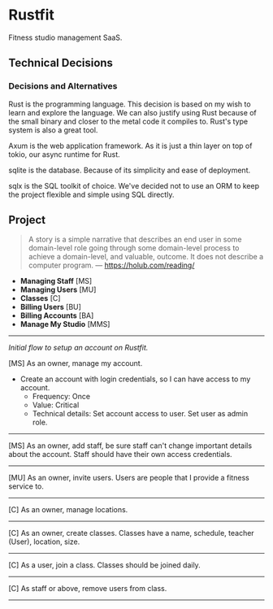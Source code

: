 # Rustfit

Fitness studio management SaaS.

## Technical Decisions

### Decisions and Alternatives

Rust is the programming language.
This decision is based on my wish to learn and explore the language. We can
also justify using Rust because of the small binary and closer to the metal
code it compiles to. Rust's type system is also a great tool.

Axum is the web application framework.
As it is just a thin layer on top of tokio, our async runtime for Rust.

sqlite is the database.
Because of its simplicity and ease of deployment.

sqlx is the SQL toolkit of choice.
We've decided not to use an ORM to keep the project flexible and simple using
SQL directly.

## Project

> A story is a simple narrative that describes an end user in some domain-level role going through some domain-level process to achieve a domain-level, and valuable, outcome. It does not describe a computer program. — https://holub.com/reading/

- **Managing Staff** [MS]
- **Managing Users** [MU]
- **Classes** [C]
- **Billing Users** [BU]
- **Billing Accounts** [BA]
- **Manage My Studio** [MMS]

---

_Initial flow to setup an account on Rustfit._

[MS] As an owner, manage my account.

- Create an account with login credentials, so I can have access to my account.
  - Frequency: Once
  - Value: Critical
  - Technical details: Set account access to user. Set user as admin role.

---

[MS] As an owner, add staff, be sure staff can't change important details about the account. Staff should have their own access credentials.

---

[MU] As an owner, invite users. Users are people that I provide a fitness service to.

---

[C] As an owner, manage locations.

---

[C] As an owner, create classes. Classes have a name, schedule, teacher (User), location, size.

---

[C] As a user, join a class. Classes should be joined daily.

---

[C] As staff or above, remove users from class.

---
